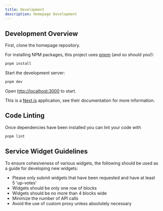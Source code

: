 ```yaml
---
title: Development
description: Homepage Development
---
```



## Development Overview

First, clone the homepage repository.

For installing NPM packages, this project uses [pnpm](https://pnpm.io/) (and so should you!):

```bash
pnpm install
```

Start the development server:

```bash
pnpm dev
```

Open [http://localhost:3000](http://localhost:3000) to start.

This is a [Next.js](https://nextjs.org/) application, see their documentation for more information.

## Code Linting

Once dependencies have been installed you can lint your code with

```bash
pnpm lint
```

## Service Widget Guidelines

To ensure cohesiveness of various widgets, the following should be used as a guide for developing new widgets:

- Please only submit widgets that have been requested and have at least 5 'up-votes'
- Widgets should be only one row of blocks
- Widgets should be no more than 4 blocks wide
- Minimize the number of API calls
- Avoid the use of custom proxy unless absolutely necessary
